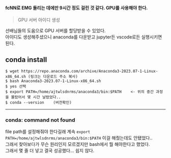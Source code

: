 #### fcNN로 EMG 돌리는 데에만 9시간 정도 걸린 것 같다. GPU를 사용해야 한다.

> GPU 서버 아이디 생성

선배님들의 도움으로 GPU 서버를 할당받을 수 있었다. <br>
아이디도 생성해주셨으니 anaconda를 다운받고 jupyter든 vscode로든 실행시키면 된다.

## conda install

```
$ wget https://repo.anaconda.com/archive/Anaconda3-2023.07-1-Linux-x86_64.sh (링크는 다운로드 주소 복사)
$ bash Anaconda3-2023.07-1-Linux-x86_64.sh 
$ yes 선택
$ export PATH=/home/ajtwlsdnrms/anaconda3/bin:$PATH    <- 위의 중간 과정을 몰랐어서 몇 시간 날렸었다..
$ conda --version    (버전확인)
```

---

### conda: command not found

file path를 설정해줘야 한다길래 계속 `export PATH=/home/ajtwlsdnrms/anaconda3/bin:$PATH` 이걸 해줬는데도 안됐었다.. <br>
그래서 찾아보다가 무슨 원리인지 모르겠지만 bash에서 뭘 해야한다고 했었다. <br>
그래서 몇 줄 더 넣고 결국 성공했다... 쉽지 않다.
